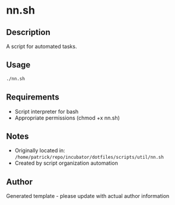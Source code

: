 # nn.sh

## Description
A script for automated tasks.

## Usage
```bash
./nn.sh
```

## Requirements
- Script interpreter for bash
- Appropriate permissions (chmod +x nn.sh)

## Notes
- Originally located in: `/home/patrick/repo/incubator/dotfiles/scripts/util/nn.sh`
- Created by script organization automation

## Author
Generated template - please update with actual author information
